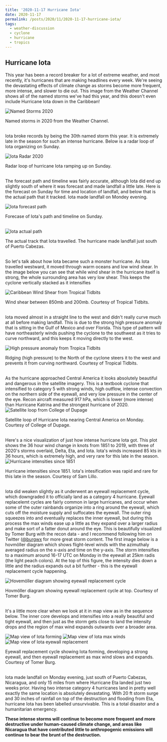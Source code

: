 ```yaml
---
title: '2020-11-17 Hurricane Iota'
date: 2020-11-17
permalink: /posts/2020/11/2020-11-17-hurricane-iota/
tags:
  - weather-discussion
  - cyclone
  - hurricane
  - tropics
---
```



Hurricane Iota
------

This year has been a record breaker for a lot of extreme weather, and most recently, it's hurricanes that are making headlines every week. We're seeing the devastating effects of climate change as storms become more frequent, more intense, and slower to die out. 
This image from the Weather Channel shows all of the named storms we've had this year, and this doesn't even include Hurricane Iota down in the Caribbean!

![Named Storms 2020](/torimcd.github.io/images/all_named_storms2020.gif)
<figcaption>Named storms in 2020 from the Weather Channel.</figcaption><br>

Iota broke records by being the 30th named storm this year. It is extremely late in the season for such an intense hurricane. Below is a radar loop of Iota organizing on Sunday.  

![Iota Radar 2020](/torimcd.github.io/images/iota_radar.png)
<figcaption>Radar loop of hurricane Iota ramping up on Sunday.</figcaption><br>

The forecast path and timeline was fairly accurate, although Iota did end up slightly south of where it was forecast and made landfall a little late. Here is the forecast on Sunday for time and location of landfall, and below that is the actual path that it tracked. Iota made landfall on Mondey evening.


![Iota forecast path](/torimcd.github.io/images/iota_forecast.png)
<figcaption>Forecase of Iota's path and timeline on Sunday.</figcaption><br>

![Iota actual path](/torimcd.github.io/images/iota_track_actual.png)
<figcaption>The actual track that Iota travelled. The hurricane made landfall just south of Puerto Cabezas.</figcaption><br>


So let's talk about how Iota became such a monster hurricane. As Iota travelled westward, it moved through warm oceans and low wind shear. In the image below you can see that while wind shear in the hurricane itself is strong, the whole surrounding area has very low shear. This keeps the cyclone vertically stacked as it intensifies

![Caribbean Wind Shear from Tropical Tidbits](https://www.tropicaltidbits.com/analysis/models/gfs/2020111518/gfs_shear_watl_1.png)
<figcaption>Wind shear between 850mb and 200mb. Courtesy of Tropical Tidbits.</figcaption><br>

Iota moved almost in a straight line to the west and didn't really curve much at all before making landfall. This is due to the strong high pressure anomaly that is sitting in the Gulf of Mexico and over Florida. This type of pattern will have northeasterly winds pushing the cyclone to the southwest as it tries to curve northward, and this keeps it moving directly to the west.

![High pressure anomaly from Tropica Tidbits](https://www.tropicaltidbits.com/analysis/models/gfs/2020111500/gfs_z500aNorm_watl_1.png)
<figcaption>Ridging (high pressure) to the North of the cyclone steers it to the west and prevents it from curving northward. Courtesy of Tropical Tidbits.</figcaption><br>

As the hurricane approached Central America it looks absolutely beautiful and dangerous in the satellite imagery. This is a textbook cyclone that intensified to category 5 with strong winds, high outflow, intense convection on the northern side of the eyewall, and very low pressure in the center of the eye. Recon aircraft measured 917 hPa, which is lower (more intense) than Hurricane Katrina and the strongest hurricane of 2020.
![Satellite loop from College of Dupage](/torimcd.github.io/images/CODNEXLAB-GOES.gif)
<figcaption>Satellite loop of Hurricane Iota nearing Central America on Monday. Courtesy of College of Dupage.</figcaption><br>

Here's a nice visualization of just how intense hurricane Iota got. This plot shows the 36 hour wind change in knots from 1851 to 2019, with three of 2020's storms overlaid, Delta, Eta, and Iota. Iota's winds increased 85 kts in 36 hours, which is extremely high, and very rare for this late in the season.
![Hurricane intensities since 1851](/torimcd.github.io/images/intensities.png)
<figcaption>Hurricane intensities since 1851. Iota's intesification was rapid and rare for this late in the season. Courtesy of Sam Lillo.</figcaption><br>

Iota did weaken slightly as it underwent an eyewall replacement cycle, which downgraded it to officially land as a category 4 hurricane. Eyewall replacelemt cycles are fairly common in large hurricanes, and occur when some of the outer rainbands organize into a ring around the eyewall, which cuts off the moisture supply and suffocates the eyewall. The outer ring squeezes into and eventually replaces the inner eyewall, but during this process the max winds ease up a little as they expand over a larger radius and make sort of a fatter donut around the eye. This is beautifully visualized by Tomer Burg with the recon data - and I recommend following him on Twitter ([@burgwx](https://twitter.com/burgwx) for more great storm content. The first image below is a hovmöller diagram which shows flight-level winds with the azimuthaly averaged radius on the x-axis and time on the y-axis. The storm intensifies to a maximum around 16-17 UTC on Monday in the eyewall at 25km radis (the light peach colors). At the top of this figure, the intensity dies down a little and the radius expands out a bit further - this is the eyewall replacement cycle happening. 

![Hovemöller diagram showing eyewall replacement cycle](/torimcd.github.io/images/iota_hovmoller.png)
<figcaption>Hovmöller diagram showing eyewall replacement cycle at top. Courtesy of Tomer Burg.</figcaption><br>

It's a little more clear when we look at it in map view as in the sequence below. The inner core develops and intensifies into a really beautiful and tight eyewall, and then just as the storm gets close to land the intensity drops and the region of max wind expands outwards over a broader area.

![Map view of Iota forming](/torimcd.github.io/images/iota_formation.png)
![Map view of Iota max winds](/torimcd.github.io/images/iota_max_winds.png)
![Map view of Iota eyewall replacement](/torimcd.github.io/images/iota_eyewall_replacement.png)
<figcaption>Eyewall replacement cycle showing Iota forming, developing a strong eyewall, and then eyewall replacement as max wind slows and expands. Courtesy of Tomer Burg.</figcaption><br>


Iota made landfall on Monday evening, just south of Puerto Cabezas, Nicaragua, and only 15 miles from where Hurricane Eta landed just two weeks prior. Having two intense category 4 hurricanes land in pretty well exactly the same location is absolutely devastating. With 20 ft storm surge and 30 inches of rainfall on top of the destruction and flooding from Eta, hurricane Iota has been labelled unsurvivable. This is a total disastor and a humanitarian emergency. 

**These intense storms will continue to become more frequent and more destructive under human-caused climate change, and areas like Nicaragua that have contributed little to anthropogenic emissions will continue to bear the brunt of the destruction.**
